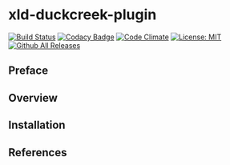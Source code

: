 # xld-duckcreek-plugin

[![Build Status](https://travis-ci.org/xebialabs-community/xld-duckcreek-plugin.svg?branch=master)](https://travis-ci.org/xebialabs-community/xld-duckcreek-plugin)
[![Codacy Badge](https://api.codacy.com/project/badge/Grade/304a6bb18de24e2f93a83e9dc27bf8d8)](https://www.codacy.com/app/jpflug/xld-duckcreek-plugin?utm_source=github.com&amp;utm_medium=referral&amp;utm_content=xebialabs-community/xld-duckcreek-plugin&amp;utm_campaign=Badge_Grade)
[![Code Climate](https://codeclimate.com/github/xebialabs-community/xld-duckcreek-plugin/badges/gpa.svg)](https://codeclimate.com/github/xebialabs-community/xld-duckcreek-plugin)
[![License: MIT][xld-duckcreek-plugin-license-image] ][xld-duckcreek-plugin-license-url]
[![Github All Releases][xld-duckcreek-plugin-downloads-image]]()

[xld-duckcreek-plugin-license-image]: https://img.shields.io/badge/License-MIT-yellow.svg
[xld-duckcreek-plugin-license-url]: https://opensource.org/licenses/MIT
[xld-duckcreek-plugin-downloads-image]: https://img.shields.io/github/downloads/xebialabs-community/xld-duckcreek-plugin/total.svg

## Preface

## Overview

## Installation

## References
